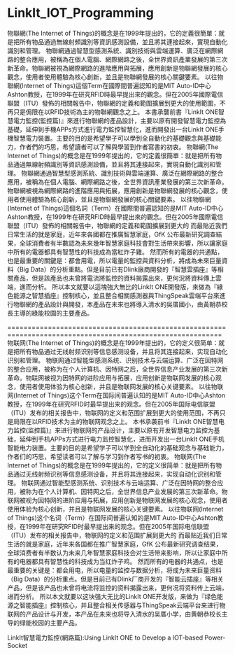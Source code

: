# LinkIt_IOT_Programming

物聯網(The Internet of Things)的概念是在1999年提出的，它的定義很簡單：就是把所有物品通過無線射頻識別等資訊感測設備，並且將其連接起來，實現自動化識別和管理。
物聯網通過智慧型感測系統、識別技術與雲端運算、廣泛在網際網路的整合應用，被稱為在個人電腦、網際網路之後，全世界資訊產業發展的第三次新革命。物聯網被視為網際網路的進階應用與拓展，應用創新是物聯網發展的核心觀念，使用者使用體驗為核心創新，並且是物聯網發展的核心關鍵要素。
以往物聯網(Internet of Things)這個Term在國際間普遍認知的是MIT Auto-ID中心Ashton教授，在1999年在研究RFID時最早提出來的觀念。但在2005年國際電信聯盟（ITU）發佈的相關報告中，物聯網的定義和範圍擴展到更大的使用範圍，不再只是侷限在以RFID技術為主的物聯網觀念之上。
本書承襲前書『LinkIt ONE智慧電力監控(監控篇)』來進行物聯網的產品設計，主要以原有開發智慧電力監控為基礎，延伸到手機APPs方式進行電力監控智慧化，進而開發出一台LinkIt ONE手機智慧電力裝置。主要的目的是希望學子可以學到全自動化的基礎觀念與基礎能力，作者們的巧思，希望讀者可以了解與學習到作者寫書的初衷。
物聯網(The Internet of Things)的概念是在1999年提出的，它的定義很簡單：就是把所有物品通過無線射頻識別等資訊感測設備，並且將其連接起來，實現自動化識別和管理。
物聯網通過智慧型感測系統、識別技術與雲端運算、廣泛在網際網路的整合應用，被稱為在個人電腦、網際網路之後，全世界資訊產業發展的第三次新革命。物聯網被視為網際網路的進階應用與拓展，應用創新是物聯網發展的核心觀念，使用者使用體驗為核心創新，並且是物聯網發展的核心關鍵要素。
以往物聯網(Internet of Things)這個名詞（Term）在國際間普遍認知的是MIT Auto-ID中心Ashton教授，在1999年在研究RFID時最早提出來的觀念。但在2005年國際電信聯盟（ITU）發佈的相關報告中，物聯網的定義和範圍擴展到更大的
而最貼近我們日常生活的就是家庭，近年來各國都在推廣智慧家庭，GfK 公布最新研究調查結果，全球消費者有半數認為未來幾年智慧家庭科技會對生活帶來影響，所以讓家庭中所有的電器都具有智慧性的科技成為當紅炸子雞。
然而所有的電器的共通點，也是最重要的關鍵是：都會用電，所以電量的監控與資料分析，將成為未來巨量資料（Big Data）的分析重點。但是目前已有Dlink廠商開發的『智慧雲插座』等相關產品，但是該產品也未曾將電流將監控的資料揭露出來，更何況將資料傳上雲端，進而分析。
所以本文就要以這塊強大無比的LinkIt ONE開發版，來做為『綠色能源之智慧插座』控制核心，並且整合相關感測器與ThingSpeak雲端平台來進行物聯網的產品設計與開發，本產品在未來也將導入清水的吳厝國小，由黃朝恭校長主導的綠能校園的主要產品。


===========================================================================================================
物联网(The Internet of Things)的概念是在1999年提出的，它的定义很简单：就是把所有物品通过无线射频识别等信息感测设备，并且将其连接起来，实现自动化识别和管理。
物联网通过智能型感测系统、识别技术与云端运算、广泛在因特网的整合应用，被称为在个人计算机、因特网之后，全世界信息产业发展的第三次新革命。物联网被视为因特网的进阶应用与拓展，应用创新是物联网发展的核心观念，使用者使用体验为核心创新，并且是物联网发展的核心关键要素。
以往物联网(Internet of Things)这个Term在国际间普遍认知的是MIT Auto-ID中心Ashton教授，在1999年在研究RFID时最早提出来的观念。但在2005年国际电信联盟（ITU）发布的相关报告中，物联网的定义和范围扩展到更大的使用范围，不再只是局限在以RFID技术为主的物联网观念之上。
本书承袭前书『LinkIt ONE智慧电力监控(监控篇)』来进行物联网的产品设计，主要以原有开发智慧电力监控为基础，延伸到手机APPs方式进行电力监控智慧化，进而开发出一台LinkIt ONE手机智能电力装置。主要的目的是希望学子可以学到全自动化的基础观念与基础能力，作者们的巧思，希望读者可以了解与学习到作者写书的初衷。
物联网(The Internet of Things)的概念是在1999年提出的，它的定义很简单：就是把所有物品通过无线射频识别等信息感测设备，并且将其连接起来，实现自动化识别和管理。
物联网通过智能型感测系统、识别技术与云端运算、广泛在因特网的整合应用，被称为在个人计算机、因特网之后，全世界信息产业发展的第三次新革命。物联网被视为因特网的进阶应用与拓展，应用创新是物联网发展的核心观念，使用者使用体验为核心创新，并且是物联网发展的核心关键要素。
以往物联网(Internet of Things)这个名词（Term）在国际间普遍认知的是MIT Auto-ID中心Ashton教授，在1999年在研究RFID时最早提出来的观念。但在2005年国际电信联盟（ITU）发布的相关报告中，物联网的定义和范围扩展到更大的
而最贴近我们日常生活的就是家庭，近年来各国都在推广智慧家庭，GfK 公布最新研究调查结果，全球消费者有半数认为未来几年智慧家庭科技会对生活带来影响，所以让家庭中所有的电器都具有智慧性的科技成为当红炸子鸡。
然而所有的电器的共通点，也是最重要的关键是：都会用电，所以电量的监控与数据分析，将成为未来巨量资料（Big Data）的分析重点。但是目前已有Dlink厂商开发的『智能云插座』等相关产品，但是该产品也未曾将电流将监控的资料揭露出来，更何况将资料传上云端，进而分析。
所以本文就要以这块强大无比的LinkIt ONE开发版，来做为『绿色能源之智能插座』控制核心，并且整合相关传感器与ThingSpeak云端平台来进行物联网的产品设计与开发，本产品在未来也将导入清水的吴厝小学，由黄朝恭校长主导的绿能校园的主要产品。


LinkIt智慧電力監控(網路篇):Using LinkIt ONE to Develop a IOT-based Power-Socket
